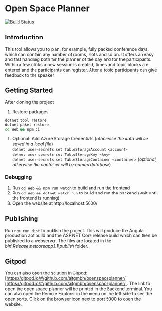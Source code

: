 # Open Space Planner

[![Build Status](https://dev.azure.com/ait/AIT/_apis/build/status/Tools/OpenSpacePlanner/OpenSpacePlanner.Pipeline?branchName=master)](https://dev.azure.com/ait/AIT/_build/latest?definitionId=334&branchName=master)

## Introduction

This tool allows you to plan, for example, fully packed conference days, which can contain any number of rooms, slots and so on. It offers an easy and fast handling both for the planner of the day and for the participants. Within a few clicks a new session is created, times and topic blocks are entered and the participants can register. After a topic participants can give feedback to the speaker.

## Getting Started

After cloning the project:

1. Restore packages

```bash
dotnet tool restore
dotnet paket restore
cd Web && npm ci
```

1. Optional: Add Azure Storage Credentials (_otherwise the data will be saved in a local file_)  
    `dotnet user-secrets set TableStorageAccount <account>`  
    `dotnet user-secrets set TableStorageKey <key>`  
    `dotnet user-secrets set TableStorageContainer <container>` (_optional, otherwise the container will be named database_)

### Debugging

1. Run `cd Web && npm run watch` to build and run the frontend
1. Run `cd Web && dotnet watch run` to build and run the backend (wait until the frontend is running)
1. Open the website at http://localhost:5000/

## Publishing

Run `npm run dist` to publish the project. This will produce the Angular production aot build and the ASP.NET Core release build which can then be published to a webserver. The files are located in the _bin\Release\netcoreapp3.1\publish_ folder.

## Gitpod

You can also open the solution in Gitpod: [https://gitpod.io/#/github.com/aitgmbh/openspaceplanner/](https://gitpod.io/#/github.com/aitgmbh/openspaceplanner/).
The link to open the open space planner will be printed in the Backend terminal. You can also open the Remote Explorer in the menu on the left side to see the open ports. Click on the browser icon next to port 5000 to open the website.
